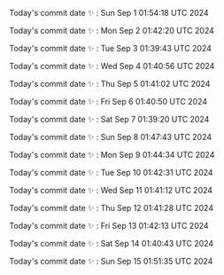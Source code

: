 Today's commit date ✨ : Sun Sep 1 01:54:18 UTC 2024 

Today's commit date ✨ : Mon Sep 2 01:42:20 UTC 2024 

Today's commit date ✨ : Tue Sep 3 01:39:43 UTC 2024 

Today's commit date ✨ : Wed Sep 4 01:40:56 UTC 2024 

Today's commit date ✨ : Thu Sep 5 01:41:02 UTC 2024 

Today's commit date ✨ : Fri Sep 6 01:40:50 UTC 2024 

Today's commit date ✨ : Sat Sep 7 01:39:20 UTC 2024 

Today's commit date ✨ : Sun Sep 8 01:47:43 UTC 2024 

Today's commit date ✨ : Mon Sep 9 01:44:34 UTC 2024 

Today's commit date ✨ : Tue Sep 10 01:42:31 UTC 2024 

Today's commit date ✨ : Wed Sep 11 01:41:12 UTC 2024 

Today's commit date ✨ : Thu Sep 12 01:41:28 UTC 2024 

Today's commit date ✨ : Fri Sep 13 01:42:13 UTC 2024 

Today's commit date ✨ : Sat Sep 14 01:40:43 UTC 2024 

Today's commit date ✨ : Sun Sep 15 01:51:35 UTC 2024 

